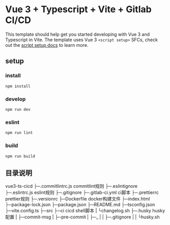 # Vue 3 + Typescript + Vite + Gitlab CI/CD

This template should help get you started developing with Vue 3 and Typescript in Vite. The template uses Vue 3 `<script setup>` SFCs, check out the [script setup docs](https://v3.vuejs.org/api/sfc-script-setup.html#sfc-script-setup) to learn more.

## setup

### install

```
npm install
```
### develop

```
npm run dev
```

### eslint

```
npm run lint
```

### build

```
npm run build
```

## 目录说明

vue3-ts-cicd
├─.commitlintrc.js   commitlint规则
├─.eslintignore
├─.eslintrc.js       eslint规则
├─.gitignore
├─.gitlab-ci.yml     ci脚本
├─.prettierrc        prettier规则
├─.versionrc
├─Dockerfile         docker构建文件
├─index.html
├─package-lock.json
├─package.json
├─README.md
├─tsconfig.json
├─vite.config.ts
├─src
├─ci                 cicd shell脚本
| └changelog.sh
├─.husky             husky配置
|   ├─commit-msg
|   ├─pre-commit
|   ├─_
|   | ├─.gitignore
|   | └husky.sh
